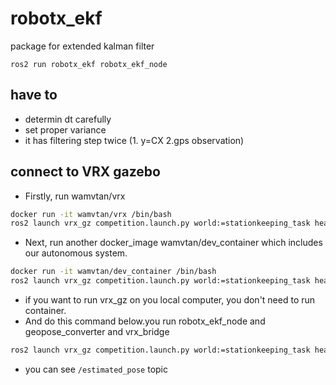 # robotx_ekf
package for extended kalman filter
```
ros2 run robotx_ekf robotx_ekf_node
```
## have to
- determin dt carefully
- set proper variance
- it has filtering step twice (1. y=CX 2.gps observation)

## connect to VRX gazebo
- Firstly, run wamvtan/vrx
```bash
docker run -it wamvtan/vrx /bin/bash
ros2 launch vrx_gz competition.launch.py world:=stationkeeping_task headless:=true urdf:=/home/config/wamv_target.urdf
```
- Next, run another docker_image wamvtan/dev_container which includes our autonomous system.
```bash
docker run -it wamvtan/dev_container /bin/bash
ros2 launch vrx_gz competition.launch.py world:=stationkeeping_task headless:=true urdf:=/home/config/wamv_target.urdf
```
- if you want to run vrx_gz on you local computer, you don't need to run container.
- And do this command below.you run robotx_ekf_node and geopose_converter and vrx_bridge
```bash
ros2 launch vrx_gz competition.launch.py world:=stationkeeping_task headless:=true urdf:=/home/config/wamv_target.urdf
```
- you can see `/estimated_pose` topic
